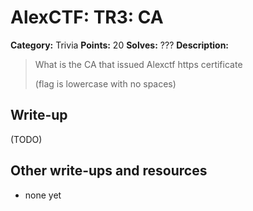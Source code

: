 # AlexCTF: TR3: CA

**Category:** Trivia
**Points:** 20
**Solves:** ???
**Description:**

> What is the CA that issued Alexctf https certificate
>
> (flag is lowercase with no spaces)

## Write-up

(TODO)

## Other write-ups and resources

 * none yet

